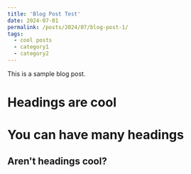 ```yaml
---
title: 'Blog Post Test'
date: 2024-07-01
permalink: /posts/2024/07/blog-post-1/
tags:
  - cool posts
  - category1
  - category2
---
```


This is a sample blog post. 

Headings are cool
======

You can have many headings
======

Aren't headings cool?
------